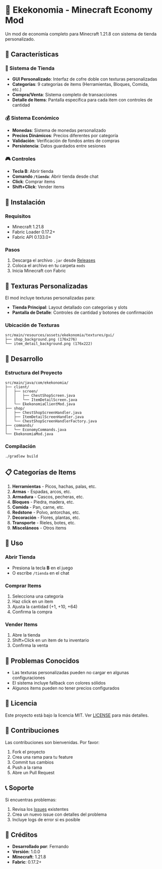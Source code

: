 # 🏪 Ekekonomia - Minecraft Economy Mod

Un mod de economía completo para Minecraft 1.21.8 con sistema de tienda personalizado.

## 🎯 Características

### 🛒 Sistema de Tienda
- **GUI Personalizado**: Interfaz de cofre doble con texturas personalizadas
- **Categorías**: 9 categorías de items (Herramientas, Bloques, Comida, etc.)
- **Compra/Venta**: Sistema completo de transacciones
- **Detalle de Items**: Pantalla específica para cada item con controles de cantidad

### 💰 Sistema Económico
- **Monedas**: Sistema de monedas personalizado
- **Precios Dinámicos**: Precios diferentes por categoría
- **Validación**: Verificación de fondos antes de compras
- **Persistencia**: Datos guardados entre sesiones

### 🎮 Controles
- **Tecla B**: Abrir tienda
- **Comando `/tienda`**: Abrir tienda desde chat
- **Click**: Comprar items
- **Shift+Click**: Vender items

## 🚀 Instalación

### Requisitos
- Minecraft 1.21.8
- Fabric Loader 0.17.2+
- Fabric API 0.133.0+

### Pasos
1. Descarga el archivo `.jar` desde [Releases](../../releases)
2. Coloca el archivo en tu carpeta `mods`
3. Inicia Minecraft con Fabric

## 🎨 Texturas Personalizadas

El mod incluye texturas personalizadas para:
- **Tienda Principal**: Layout detallado con categorías y slots
- **Pantalla de Detalle**: Controles de cantidad y botones de confirmación

### Ubicación de Texturas
```
src/main/resources/assets/ekekonomia/textures/gui/
├── shop_background.png (176x276)
└── item_detail_background.png (176x222)
```

## 🔧 Desarrollo

### Estructura del Proyecto
```
src/main/java/com/ekekonomia/
├── client/
│   ├── screen/
│   │   ├── ChestShopScreen.java
│   │   └── ItemDetailScreen.java
│   └── EkekonomiaClientMod.java
├── shop/
│   ├── ChestShopScreenHandler.java
│   ├── ItemDetailScreenHandler.java
│   └── ChestShopScreenHandlerFactory.java
├── commands/
│   └── EconomyCommands.java
└── EkekonomiaMod.java
```

### Compilación
```bash
./gradlew build
```

## 📋 Categorías de Items

1. **Herramientas** - Picos, hachas, palas, etc.
2. **Armas** - Espadas, arcos, etc.
3. **Armadura** - Cascos, pecheras, etc.
4. **Bloques** - Piedra, madera, etc.
5. **Comida** - Pan, carne, etc.
6. **Redstone** - Polvo, antorchas, etc.
7. **Decoración** - Flores, plantas, etc.
8. **Transporte** - Rieles, botes, etc.
9. **Misceláneos** - Otros items

## 🎯 Uso

### Abrir Tienda
- Presiona la tecla **B** en el juego
- O escribe `/tienda` en el chat

### Comprar Items
1. Selecciona una categoría
2. Haz click en un item
3. Ajusta la cantidad (+1, +10, +64)
4. Confirma la compra

### Vender Items
1. Abre la tienda
2. Shift+Click en un item de tu inventario
3. Confirma la venta

## 🐛 Problemas Conocidos

- Las texturas personalizadas pueden no cargar en algunas configuraciones
- El sistema incluye fallback con colores sólidos
- Algunos items pueden no tener precios configurados

## 📝 Licencia

Este proyecto está bajo la licencia MIT. Ver [LICENSE](LICENSE) para más detalles.

## 🤝 Contribuciones

Las contribuciones son bienvenidas. Por favor:
1. Fork el proyecto
2. Crea una rama para tu feature
3. Commit tus cambios
4. Push a la rama
5. Abre un Pull Request

## 📞 Soporte

Si encuentras problemas:
1. Revisa los [Issues](../../issues) existentes
2. Crea un nuevo issue con detalles del problema
3. Incluye logs de error si es posible

## 🎉 Créditos

- **Desarrollado por**: Fernando
- **Versión**: 1.0.0
- **Minecraft**: 1.21.8
- **Fabric**: 0.17.2+
